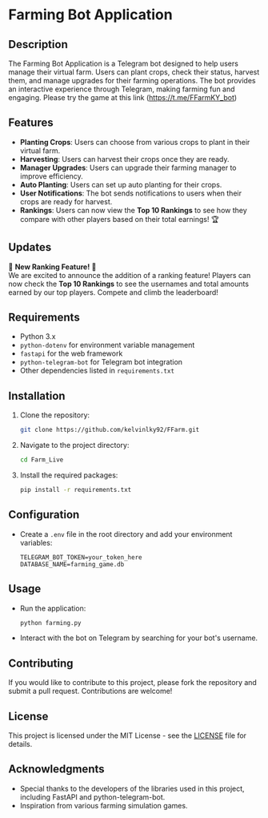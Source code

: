 # Farming Bot Application

## Description
The Farming Bot Application is a Telegram bot designed to help users manage their virtual farm. Users can plant crops, check their status, harvest them, and manage upgrades for their farming operations. The bot provides an interactive experience through Telegram, making farming fun and engaging. Please try the game at this link (https://t.me/FFarmKY_bot)

## Features
- **Planting Crops**: Users can choose from various crops to plant in their virtual farm.
- **Harvesting**: Users can harvest their crops once they are ready.
- **Manager Upgrades**: Users can upgrade their farming manager to improve efficiency.
- **Auto Planting**: Users can set up auto planting for their crops.
- **User Notifications**: The bot sends notifications to users when their crops are ready for harvest.
- **Rankings**: Users can now view the **Top 10 Rankings** to see how they compare with other players based on their total earnings! 🏆

## Updates
📢 **New Ranking Feature!** 🌟  
We are excited to announce the addition of a ranking feature! Players can now check the **Top 10 Rankings** to see the usernames and total amounts earned by our top players. Compete and climb the leaderboard!

## Requirements
- Python 3.x
- `python-dotenv` for environment variable management
- `fastapi` for the web framework
- `python-telegram-bot` for Telegram bot integration
- Other dependencies listed in `requirements.txt`

## Installation
1. Clone the repository:
   ```bash
   git clone https://github.com/kelvinlky92/FFarm.git
   ```
2. Navigate to the project directory:
   ```bash
   cd Farm_Live
   ```
3. Install the required packages:
   ```bash
   pip install -r requirements.txt
   ```

## Configuration
- Create a `.env` file in the root directory and add your environment variables:
  ```plaintext
  TELEGRAM_BOT_TOKEN=your_token_here
  DATABASE_NAME=farming_game.db
  ```

## Usage
- Run the application:
  ```bash
  python farming.py
  ```
- Interact with the bot on Telegram by searching for your bot's username.

## Contributing
If you would like to contribute to this project, please fork the repository and submit a pull request. Contributions are welcome!

## License
This project is licensed under the MIT License - see the [LICENSE](LICENSE) file for details.

## Acknowledgments
- Special thanks to the developers of the libraries used in this project, including FastAPI and python-telegram-bot.
- Inspiration from various farming simulation games.
